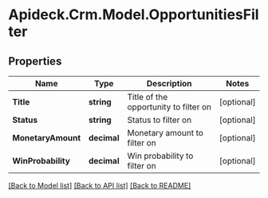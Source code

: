 # Apideck.Crm.Model.OpportunitiesFilter

## Properties

Name | Type | Description | Notes
------------ | ------------- | ------------- | -------------
**Title** | **string** | Title of the opportunity to filter on | [optional] 
**Status** | **string** | Status to filter on | [optional] 
**MonetaryAmount** | **decimal** | Monetary amount to filter on | [optional] 
**WinProbability** | **decimal** | Win probability to filter on | [optional] 

[[Back to Model list]](../README.md#documentation-for-models) [[Back to API list]](../README.md#documentation-for-api-endpoints) [[Back to README]](../README.md)

